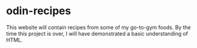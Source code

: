 # odin-recipes
This website will contain recipes from some of my go-to-gym foods.
By the time this project is over, I will have demonstrated a basic understanding of HTML.